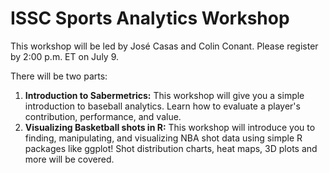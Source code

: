 # ISSC Sports Analytics Workshop

This workshop will be led by José Casas and Colin Conant. Please register by 2:00 p.m. ET on July 9.

There will be two parts:
1. **Introduction to Sabermetrics:** This workshop will give you a simple introduction to baseball analytics. Learn how to evaluate a player's contribution, performance, and value.
2. **Visualizing Basketball shots in R:** This workshop will introduce you to finding, manipulating, and visualizing NBA shot data using simple R packages like ggplot! Shot distribution charts, heat maps, 3D plots and more will be covered.
